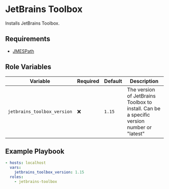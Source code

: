 # JetBrains Toolbox

Installs JetBrains Toolbox.

## Requirements

- [JMESPath](http://jmespath.org/libraries.html)

## Role Variables

| Variable                    | Required | Default | Description                                  |
| --------------------------- | -------- | ------- | -------------------------------------------- |
| `jetbrains_toolbox_version` | :x:      | `1.15`   | The version of JetBrains Toolbox to install. Can be a specific version number or "latest" |

## Example Playbook

```yaml
- hosts: localhost
  vars:
    jetbrains_toolbox_version: 1.15
  roles:
    - jetbrains-toolbox
```
